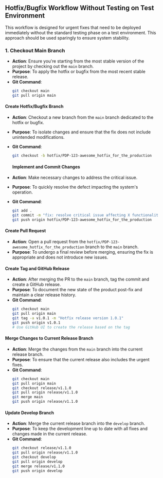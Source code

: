 ## Hotfix/Bugfix Workflow Without Testing on Test Environment

This workflow is designed for urgent fixes that need to be deployed immediately without the standard testing phase on a test environment. This approach should be used sparingly to ensure system stability.

### 1. Checkout Main Branch
- **Action**: Ensure you're starting from the most stable version of the project by checking out the `main` branch.
- **Purpose**: To apply the hotfix or bugfix from the most recent stable release.
- **Git Command**:
  ```bash
  git checkout main
  git pull origin main
  ```

#### Create Hotfix/Bugfix Branch
- **Action**: Checkout a new branch from the `main` branch dedicated to the hotfix or bugfix.
- **Purpose**: To isolate changes and ensure that the fix does not include unintended modifications.
- **Git Command**:
  ```bash
  git checkout -b hotfix/PDP-123-awesome_hotfix_for_the_production
  ```

  #### Implement and Commit Changes
- **Action**: Make necessary changes to address the critical issue.
- **Purpose**: To quickly resolve the defect impacting the system's operation.
- **Git Command**:
  ```bash
  git add .
  git commit -m "fix: resolve critical issue affecting X functionality"
  git push origin hotfix/PDP-123-awesome_hotfix_for_the_production
  ```

#### Create Pull Request
- **Action**: Open a pull request from the `hotfix/PDP-123-awesome_hotfix_for_the_production` branch to the `main` branch.
- **Purpose**: To undergo a final review before merging, ensuring the fix is appropriate and does not introduce new issues.

#### Create Tag and GitHub Release
- **Action**: After merging the PR to the `main` branch, tag the commit and create a GitHub release.
- **Purpose**: To document the new state of the product post-fix and maintain a clear release history.
- **Git Command**:
  ```bash
  git checkout main
  git pull origin main
  git tag -a v1.0.1 -m "Hotfix release version 1.0.1"
  git push origin v1.0.1
  # Use GitHub UI to create the release based on the tag
  ```

#### Merge Changes to Current Release Branch
- **Action**: Merge the changes from the `main` branch into the current release branch.
- **Purpose**: To ensure that the current release also includes the urgent fixes.
- **Git Command**:
  ```bash
  git checkout main
  git pull origin main
  git checkout release/v1.1.0
  git pull origin release/v1.1.0
  git merge main
  git push origin release/v1.1.0
  ```

#### Update Develop Branch
- **Action**: Merge the current release branch into the `develop` branch.
- **Purpose**: To keep the development line up to date with all fixes and changes made in the current release.
- **Git Command**:
  ```bash
  git checkout release/v1.1.0
  git pull origin release/v1.1.0
  git checkout develop
  git pull origin develop
  git merge release/v1.1.0
  git push origin develop
  ```

